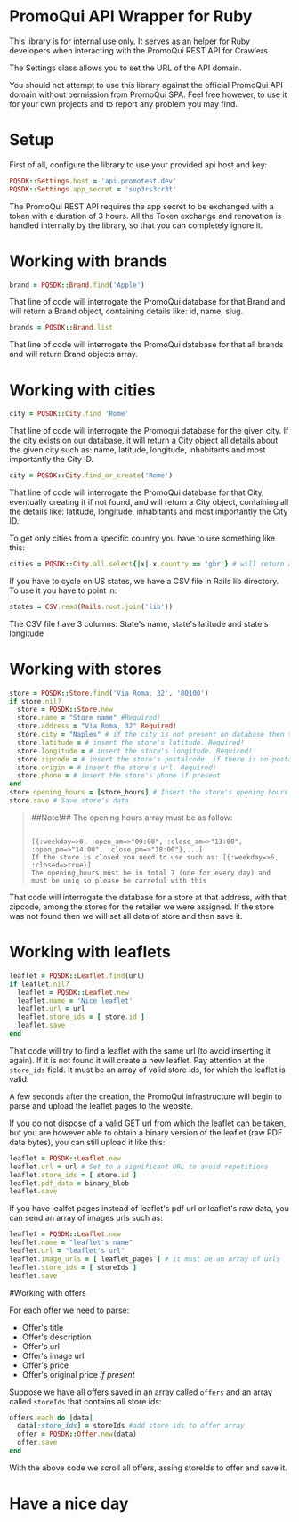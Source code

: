 # PromoQui API Wrapper for Ruby

This library is for internal use only. It serves as an helper for Ruby developers when interacting with the PromoQui REST API for Crawlers.

The Settings class allows you to set the URL of the API domain.

You should not attempt to use this library against the official PromoQui API domain without permission from PromoQui SPA. Feel free however, to use it for your own projects and to report any problem you may find.

# Setup

First of all, configure the library to use your provided api host and key:

```ruby
PQSDK::Settings.host = 'api.promotest.dev'
PQSDK::Settings.app_secret = 'sup3rs3cr3t'
```

The PromoQui REST API requires the app secret to be exchanged with a token with a duration of 3 hours. All the Token exchange and renovation is handled internally by the library, so that you can completely ignore it.

# Working with brands

```ruby
brand = PQSDK::Brand.find('Apple')
```

That line of code will interrogate the PromoQui database for that Brand and will return a Brand object, containing details like: id, name, slug.

```ruby
brands = PQSDK::Brand.list
```

That line of code will interrogate the PromoQui database for that all brands and will return Brand objects array.

# Working with cities

```ruby
city = PQSDK::City.find 'Rome'
```
That line of code will interrogate the Promoqui database for the given city. If the city exists on our database, it will return a City object all details about the given city such as: name, latitude, longitude, inhabitants and most importantly the City ID.

```ruby
city = PQSDK::City.find_or_create('Rome')
```

That line of code will interrogate the PromoQui database for that City, eventually creating it if not found, and will return a City object, containing all the details like: latitude, longitude, inhabitants and most importantly the City ID.

To get only cities from a specific country you have to use something like this:
```ruby
cities = PQSDK::City.all.select{|x| x.country == 'gbr'} # will return an array of City objects that have only country=gbr
```

If you have to cycle on US states, we have a CSV file in Rails lib directory. To use it you have to point in:
```ruby
states = CSV.read(Rails.root.join('lib'))
```
The CSV file have 3 columns: State's name, state's latitude and state's longitude


# Working with stores

```ruby
store = PQSDK::Store.find('Via Roma, 32', '80100')
if store.nil?
  store = PQSDK::Store.new
  store.name = "Store name" #Required!
  store.address = "Via Roma, 32" Required!
  store.city = "Naples" # if the city is not present on database then the city will be created. Required!
  store.latitude = # insert the store's latitude. Required!
  store.longitude = # insert the store's longitude. Required!
  store.zipcode = # insert the store's postalcode. if there is no postalcode, insert "00000". Required!
  store.origin = # insert the store's url. Required!
  store.phone = # insert the store's phone if present
end
store.opening_hours = [store_hours] # Insert the store's opening hours as array. Required!
store.save # Save store's data
```

>##Note!##
>The opening hours array must be as follow:
><pre><code language="ruby">
>[{:weekday=>0, :open_am=>"09:00", :close_am=>"13:00", :open_pm=>"14:00", :close_pm=>"18:00"},...]
> If the store is closed you need to use such as: [{:weekday=>6, :closed=>true}]
> The opening_hours must be in total 7 (one for every day) and must be uniq so please be carreful with this
></code></pre>


That code will interrogate the database for a store at that address, with that zipcode, among the stores for the retailer we were assigned. If the store was not found then we will set all data of store and then save it.

# Working with leaflets

```ruby
leaflet = PQSDK::Leaflet.find(url)
if leaflet.nil?
  leaflet = PQSDK::Leaflet.new
  leaflet.name = 'Nice leaflet'
  leaflet.url = url
  leaflet.store_ids = [ store.id ]
  leaflet.save
end
```

That code will try to find a leaflet with the same url (to avoid inserting it again). If it is not found it will create a new leaflet. Pay attention at the `store_ids` field. It must be an array of valid store ids, for which the leaflet is valid.

A few seconds after the creation, the PromoQui infrastructure will begin to parse and upload the leaflet pages to the website.

If you do not dispose of a valid GET url from which the leaflet can be taken, but you are however able to obtain a binary version of the leaflet (raw PDF data bytes), you can still upload it like this:

```ruby
leaflet = PQSDK::Leaflet.new
leaflet.url = url # Set to a significant URL to avoid repetitions
leaflet.store_ids = [ store.id ]
leaflet.pdf_data = binary_blob
leaflet.save
```

If you have lealfet pages instead of leaflet's pdf url or leaflet's raw data, you can send an array of images urls such as:

```ruby
leaflet = PQSDK::Leaflet.new
leaflet.name = "leaflet's name"
leaflet.url = "leaflet's url"
leaflet.image_urls = [ leaflet_pages ] # it must be an array of urls
leaflet.store_ids = [ storeIds ]
leaflet.save
```
#Working with offers

For each offer we need to parse:
  * Offer's title
  * Offer's description
  * Offer's url
  * Offer's image url
  * Offer's price
  * Offer's original price _if present_

Suppose we have all offers saved in an array called `offers` and an array called `storeIds` that contains all store ids:
```ruby
offers.each do |data|
  data[:store_ids] = storeIds #add store ids to offer array
  offer = PQSDK::Offer.new(data)
  offer.save
end
```
With the above code we scroll all offers, assing storeIds to offer and save it.

# Have a nice day

